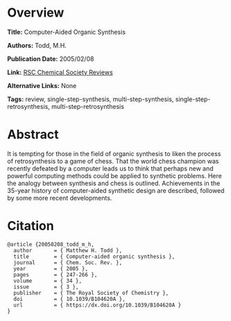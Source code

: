 # Overview
**Title:**
Computer-Aided Organic Synthesis

**Authors:**
Todd, M.H.

**Publication Date:**
2005/02/08

**Link:**
[RSC Chemical Society Reviews](https://pubs.rsc.org/en/content/articlelanding/2005/cs/b104620a)

**Alternative Links:**
None

**Tags:**
review, single-step-synthesis, multi-step-synthesis, single-step-retrosynthesis, multi-step-retrosynthesis


# Abstract
It is tempting for those in the field of organic synthesis to liken the process of retrosynthesis to a game of chess.
That the world chess champion was recently defeated by a computer leads us to think that perhaps new and powerful computing methods could be applied to synthetic problems.
Here the analogy between synthesis and chess is outlined.
Achievements in the 35-year history of computer-aided synthetic design are described, followed by some more recent developments.


# Citation
```
@article {20050208_todd_m_h,
  author       = { Matthew H. Todd },
  title        = { Computer-aided organic synthesis },
  journal      = { Chem. Soc. Rev. },
  year         = { 2005 },
  pages        = { 247-266 },
  volume       = { 34 },
  issue        = { 3 },
  publisher    = { The Royal Society of Chemistry },
  doi          = { 10.1039/B104620A },
  url          = { https://dx.doi.org/10.1039/B104620A }
}
```
